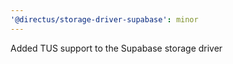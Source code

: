 ```yaml
---
'@directus/storage-driver-supabase': minor
---
```


Added TUS support to the Supabase storage driver
